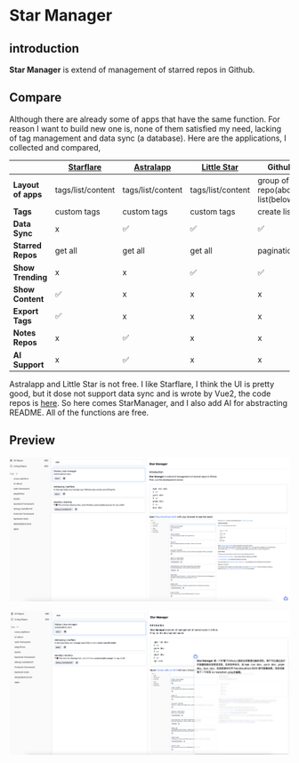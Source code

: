 # Star Manager

## introduction

__Star Manager__ is extend of management of starred repos in Github.

## Compare

Although there are already some of apps that have the same function. For reason I want to build new one is, none of them satisfied my need, lacking of tag management and data sync (a database). Here are the applications, I collected and compared,

|                | [__Starflare__](https://starflare.app/)     | [__Astralapp__](https://app.astralapp.com/dashboard?tag=webapp)    | [__Little Star__](https://www.littlestarcloud.com/)   | __Github__                           | __StarManager__   |
|--------------------|-------------------|-------------------|-------------------|--------------------------------------|-------------------|
| __Layout of apps__ | tags/list/content | tags/list/content | tags/list/content | group of repo\(above\) list\(below\) | tags/list/content |
| __Tags__          | custom tags       | custom tags       | custom tags       | create list                          | custom tags       |
| __Data Sync__      | x                 | ✅                 | ✅                 | ✅                                    | ✅                 |
| __Starred Repos__  | get all           | get all           | get all           | pagination                           | get all           |
| __Show Trending__  | x                 | x                 | ✅                 | ✅                                    | x                 |
| __Show Content__   | ✅                 | x                 | x                 | x                                    | ✅                 |
| __Export Tags__    | ✅                 | x                 | x                 | x                                    | x                 |
| __Notes Repos__    | x                 | ✅                 | x                 | x                                    | x                 |
|__AI Support__  | x                  | ✅                | x                 | x                                    | ✅               |

Astralapp and Little Star is not free. I like Starflare, I think the UI is pretty good, but it dose not support data sync and is wrote by Vue2, the code repos is [here](https://github.com/nieheyong/starflare). So here comes StarManager, and I also add AI for abstracting README. All of the functions are free.

## Preview

![screenshot1](./public/Screenshot1.png)

![screenshot2](./public/Screenshot2.png)
